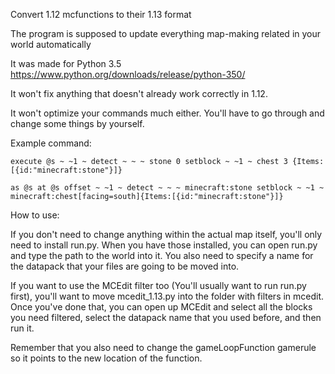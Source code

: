 Convert 1.12 mcfunctions to their 1.13 format

The program is supposed to update everything map-making related in your world automatically

It was made for Python 3.5 https://www.python.org/downloads/release/python-350/

It won't fix anything that doesn't already work correctly in 1.12.

It won't optimize your commands much either. You'll have to go through and change some things by yourself.

Example command:

`execute @s ~ ~1 ~ detect ~ ~ ~ stone 0 setblock ~ ~1 ~ chest 3 {Items:[{id:"minecraft:stone"}]}`

`as @s at @s offset ~ ~1 ~ detect ~ ~ ~ minecraft:stone setblock ~ ~1 ~ minecraft:chest[facing=south]{Items:[{id:"minecraft:stone"}]}`


How to use:

If you don't need to change anything within the actual map itself, you'll only need to install run.py. When you have those installed, you can open run.py and type the path to the world into it. You also need to specify a name for the datapack that your files are going to be moved into.

If you want to use the MCEdit filter too (You'll usually want to run run.py first), you'll want to move mcedit_1.13.py into the folder with filters in mcedit. Once you've done that, you can open up MCEdit and select all the blocks you need filtered, select the datapack name that you used before, and then run it.

Remember that you also need to change the gameLoopFunction gamerule so it points to the new location of the function.
